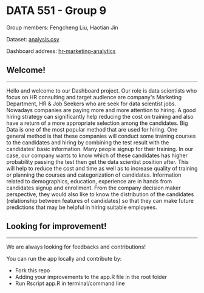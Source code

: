 # DATA 551 - Group 9

Group members: Fengcheng Liu, Haotian Jin

Dataset: [analysis.csv](https://github.com/ubco-mds-2020-labs/dashboard-project-data551_group9/blob/main/data/raw/analysis.csv)

Dashboard address: [hr-marketing-analytics](https://hr-marketing-analytics.herokuapp.com/)

## Welcome!
----

Hello and welcome to our Dashboard project. Our role is data scientists who focus on HR consulting and target audience are company's Marketing Department, HR & Job Seekers who are seek for data scientist jobs. Nowadays companies are paying more and more attention to hiring. A good hiring strategy can significantly help reducing the cost on training and also have a return of a more appropriate selection among the candidates. Big Data is one of the most popular method that are used for hiring. One general method is that these companies will conduct some training courses to the candidates and hiring by combining the test result with the candidates’ basic information. Many people signup for their training. In our case, our company wants to know which of these candidates has higher probability passing the test then get the data scientist position after. This will help to reduce the cost and time as well as to increase quality of training or planning the courses and categorization of candidates. Information related to demographics, education, experience are in hands from candidates signup and enrollment. From the company decision maker perspective, they would also like to know the distribution of the candidates (relationship between features of candidates) so that they can make future predictions that may be helpful in hiring suitable employees.

## Looking for improvement!
---

We are always looking for feedbacks and contributions!

You can run the app locally and contribute by:

- Fork this repo
- Adding your improvements to the app.R file in the root folder
- Run Rscript app.R in terminal/command line
